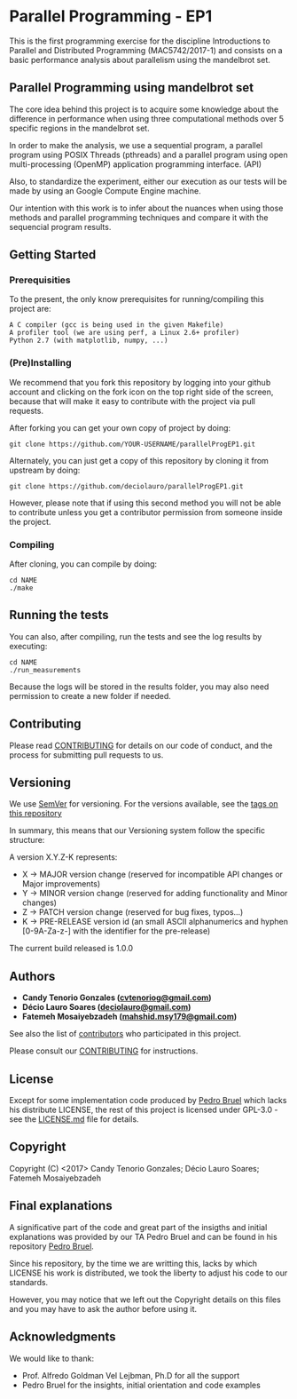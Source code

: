 # Parallel Programming - EP1

This is the first programming exercise for the discipline Introductions to
Parallel and Distributed Programming (MAC5742/2017-1) and consists on a basic
performance analysis about parallelism using the mandelbrot set.

## Parallel Programming using mandelbrot set

The core idea behind this project is to acquire some knowledge about the
difference in performance when using three computational methods over 5
specific regions in the mandelbrot set.

In order to make the analysis, we use a sequential program, a parallel
program using POSIX Threads (pthreads) and a parallel program using open
multi-processing (OpenMP) application programming interface. (API)

Also, to standardize the experiment, either our execution as our tests will
be made by using an Google Compute Engine machine.

Our intention with this work is to infer about the nuances when using those
methods and parallel programming techniques and compare it with the sequencial
program results.

## Getting Started

### Prerequisities

To the present, the only know prerequisites for running/compiling this project
are:

```
A C compiler (gcc is being used in the given Makefile)
A profiler tool (we are using perf, a Linux 2.6+ profiler)
Python 2.7 (with matplotlib, numpy, ...)
```

### (Pre)Installing

We recommend that you fork this repository by logging into your github account
and clicking on the fork icon on the top right side of the screen, because that
will make it easy to contribute with the project via pull requests.

After forking you can get your own copy of project by doing:

```
git clone https://github.com/YOUR-USERNAME/parallelProgEP1.git
```

Alternately, you can just get a copy of this repository by cloning it from
upstream by doing:

```
git clone https://github.com/deciolauro/parallelProgEP1.git
```

However, please note that if using this second method you will not be able to
contribute unless you get a contributor permission from someone inside the
project.


### Compiling

After cloning, you can compile  by doing:

```
cd NAME
./make
```

## Running the tests

You can also, after compiling, run the tests and see the log results by
executing:
```
cd NAME
./run_measurements
```

Because the logs will be stored in the results folder, you may also need
permission to create a new folder if needed.

## Contributing

Please read [CONTRIBUTING](CONTRIBUTING.md) for details on our code of conduct,
and the process for submitting pull requests to us.

## Versioning

We use [SemVer](http://semver.org/) for versioning. For the versions available,
see the [tags on this repository](https://github.com/deciolauro/parallelProgEP1/tags)

In summary, this means that our Versioning system follow the specific structure:

A version X.Y.Z-K represents:

* X -> MAJOR version change (reserved for incompatible API changes or Major improvements)
* Y -> MINOR version change (reserved for adding functionality and Minor changes)
* Z -> PATCH version change (reserved for bug fixes, typos...)
* K -> PRE-RELEASE version id (an small ASCII alphanumerics and hyphen
[0-9A-Za-z-] with the identifier for the pre-release)

The current build released is 1.0.0

## Authors

* **Candy Tenorio Gonzales (cvtenoriog@gmail.com)**
* **Décio Lauro Soares (deciolauro@gmail.com)**
* **Fatemeh Mosaiyebzadeh (mahshid.msy179@gmail.com)**

See also the list of [contributors](https://github.com/deciolauro/parallelProgEP1/graphs/contributors) who participated in this project.

Please consult our [CONTRIBUTING](CONTRIBUTING.md) for instructions. 

## License

Except for some implementation code produced by [Pedro Bruel](https://github.com/phrb/MAC5742-0219-EP1) which lacks his distribute LICENSE, the rest of this
project is licensed under GPL-3.0 - see the [LICENSE.md](LICENSE.md) file for
details. 

## Copyright

Copyright (C) <2017>  Candy Tenorio Gonzales; Décio Lauro Soares; Fatemeh Mosaiyebzadeh

## Final explanations

A significative part of the code and great part of the insigths and initial
explanations was provided by our TA Pedro Bruel and can be found in his
repository [Pedro Bruel](https://github.com/phrb/MAC5742-0219-EP1).

Since his repository, by the time we are writting this, lacks by which LICENSE
his work is distributed, we took the liberty to adjust his code to our standards.

However, you may notice that we left out the Copyright details on this files and
you may have to ask the author before using it.

## Acknowledgments

We would like to thank:

* Prof. Alfredo Goldman Vel Lejbman, Ph.D for all the support
* Pedro Bruel for the insights, initial orientation and code examples

